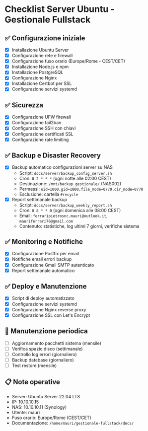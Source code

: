 # Checklist Server Ubuntu - Gestionale Fullstack

## ✅ Configurazione iniziale
- [x] Installazione Ubuntu Server
- [x] Configurazione rete e firewall
- [x] Configurazione fuso orario (Europe/Rome - CEST/CET)
- [x] Installazione Node.js e npm
- [x] Installazione PostgreSQL
- [x] Configurazione Nginx
- [x] Installazione Certbot per SSL
- [x] Configurazione servizi systemd

## ✅ Sicurezza
- [x] Configurazione UFW firewall
- [x] Configurazione fail2ban
- [x] Configurazione SSH con chiavi
- [x] Configurazione certificati SSL
- [x] Configurazione rate limiting

## ✅ Backup e Disaster Recovery
- [x] Backup automatico configurazioni server su NAS
  - Script: `docs/server/backup_config_server.sh`
  - Cron: `0 2 * * *` (ogni notte alle 02:00 CEST)
  - Destinazione: `/mnt/backup_gestionale/` (NAS002)
  - Permessi: `uid=1000,gid=1000,file_mode=0770,dir_mode=0770`
  - Esclusione: cartella `#recycle`
- [x] Report settimanale backup
  - Script: `docs/server/backup_weekly_report.sh`
  - Cron: `0 8 * * 0` (ogni domenica alle 08:00 CEST)
  - Email: `ferraripietrosnc.mauri@outlook.it`, `mauriferrari76@gmail.com`
  - Contenuto: statistiche, log ultimi 7 giorni, verifiche sistema

## ✅ Monitoring e Notifiche
- [x] Configurazione Postfix per email
- [x] Notifiche email errori backup
- [x] Configurazione Gmail SMTP autenticato
- [x] Report settimanale automatico

## ✅ Deploy e Manutenzione
- [x] Script di deploy automatizzato
- [x] Configurazione servizi systemd
- [x] Configurazione Nginx reverse proxy
- [x] Configurazione SSL con Let's Encrypt

## 🔄 Manutenzione periodica
- [ ] Aggiornamento pacchetti sistema (mensile)
- [ ] Verifica spazio disco (settimanale)
- [ ] Controllo log errori (giornaliero)
- [ ] Backup database (giornaliero)
- [ ] Test restore (mensile)

## 📋 Note operative
- Server: Ubuntu Server 22.04 LTS
- IP: 10.10.10.15
- NAS: 10.10.10.11 (Synology)
- Utente: mauri
- Fuso orario: Europe/Rome (CEST/CET)
- Documentazione: `/home/mauri/gestionale-fullstack/docs/` 